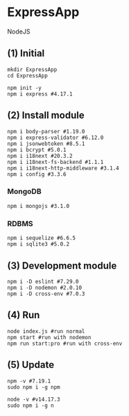 # ExpressApp

NodeJS

## (1) Initial

    mkdir ExpressApp
    cd ExpressApp

    npm init -y
    npm i express #4.17.1

## (2) Install module

    npm i body-parser #1.19.0
    npm i express-validator #6.12.0
    npm i jsonwebtoken #8.5.1
    npm i bcrypt #5.0.1
    npm i i18next #20.3.2
    npm i i18next-fs-backend #1.1.1
    npm i i18next-http-middleware #3.1.4
    npm i config #3.3.6

### MongoDB

    npm i mongojs #3.1.0

### RDBMS

    npm i sequelize #6.6.5
    npm i sqlite3 #5.0.2

## (3) Development module
    
    npm i -D eslint #7.29.0
    npm i -D nodemon #2.0.10
    npm i -D cross-env #7.0.3

## (4) Run

    node index.js #run normal
    npm start #run with nodemon
    npm run start:pro #run with cross-env

## (5) Update
    
    npm -v #7.19.1
    sudo npm i -g npm

    node -v #v14.17.3
    sudo npm i -g n
